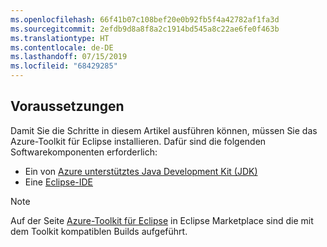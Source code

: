 ```yaml
---
ms.openlocfilehash: 66f41b07c108bef20e0b92fb5f4a42782af1fa3d
ms.sourcegitcommit: 2efdb9d8a8f8a2c1914bd545a8c22ae6fe0f463b
ms.translationtype: HT
ms.contentlocale: de-DE
ms.lasthandoff: 07/15/2019
ms.locfileid: "68429285"
---
```

## <a name="prerequisites"></a>Voraussetzungen

Damit Sie die Schritte in diesem Artikel ausführen können, müssen Sie das Azure-Toolkit für Eclipse installieren. Dafür sind die folgenden Softwarekomponenten erforderlich:

* Ein von [Azure unterstütztes Java Development Kit (JDK)](https://aka.ms/azure-jdks)
* Eine [Eclipse-IDE](http://www.eclipse.org/downloads/)

> [!NOTE]
> 
> Auf der Seite [Azure-Toolkit für Eclipse](http://marketplace.eclipse.org/content/azure-toolkit-eclipse) in Eclipse Marketplace sind die mit dem Toolkit kompatiblen Builds aufgeführt.
> 